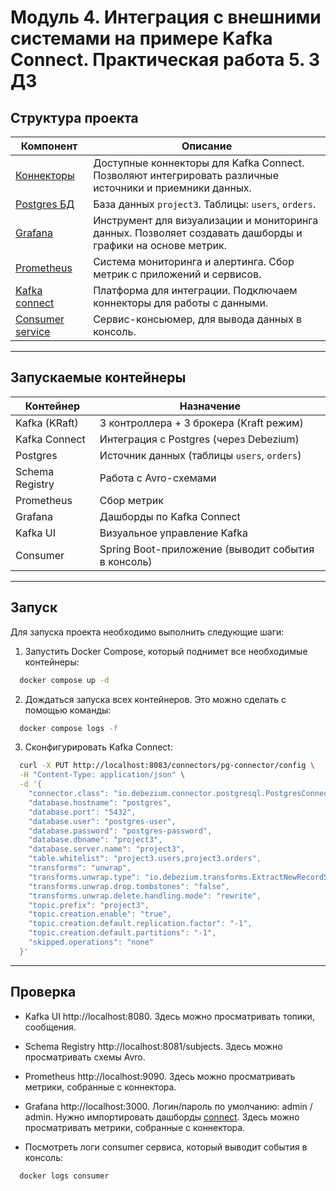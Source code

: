 # Модуль 4. Интеграция с внешними системами на примере Kafka Connect. Практическая работа 5. 3 ДЗ

## Структура проекта

| Компонент                              | Описание                                                                                                   |
|----------------------------------------|------------------------------------------------------------------------------------------------------------|
| [Коннекторы](confluent-hub-components) | Доступные коннекторы для Kafka Connect. Позволяют интегрировать различные источники и приемники данных.    |
| [Postgres БД](postgres)                | База данных `project3`. Таблицы: `users`, `orders`.                                                        |
| [Grafana](grafana)                     | Инструмент для визуализации и мониторинга данных. Позволяет создавать дашборды и графики на основе метрик. |
| [Prometheus](prometheus)               | Система мониторинга и алертинга. Сбор метрик с приложений и сервисов.                                      |
| [Kafka connect](kafka-connect)         | Платформа для интеграции. Подключаем коннекторы для работы с данными.                                      |
| [Consumer service](consumer)           | Сервис-консьюмер, для вывода данных в консоль.                                                             |

---

## Запускаемые контейнеры

| Контейнер       | Назначение                                         |
|-----------------|----------------------------------------------------|
| Kafka (KRaft)   | 3 контроллера + 3 брокера (Kraft режим)            |
| Kafka Connect   | Интеграция с Postgres (через Debezium)             |
| Postgres        | Источник данных (таблицы `users`, `orders`)        |
| Schema Registry | Работа с Avro-схемами                              |
| Prometheus      | Сбор метрик                                        |
| Grafana         | Дашборды по Kafka Connect                          |
| Kafka UI        | Визуальное управление Kafka                        |
| Consumer        | Spring Boot-приложение (выводит события в консоль) |

___

## Запуск

Для запуска проекта необходимо выполнить следующие шаги:

1. Запустить Docker Compose, который поднимет все необходимые контейнеры:

```bash
  docker compose up -d
```

2. Дождаться запуска всех контейнеров. Это можно сделать с помощью команды:

```bash
  docker compose logs -f
```

3. Сконфигурировать Kafka Connect:

```bash
  curl -X PUT http://localhost:8083/connectors/pg-connector/config \
  -H "Content-Type: application/json" \
  -d '{
    "connector.class": "io.debezium.connector.postgresql.PostgresConnector",
    "database.hostname": "postgres",
    "database.port": "5432",
    "database.user": "postgres-user",
    "database.password": "postgres-password",
    "database.dbname": "project3",
    "database.server.name": "project3",
    "table.whitelist": "project3.users,project3.orders",
    "transforms": "unwrap",
    "transforms.unwrap.type": "io.debezium.transforms.ExtractNewRecordState",
    "transforms.unwrap.drop.tombstones": "false",
    "transforms.unwrap.delete.handling.mode": "rewrite",
    "topic.prefix": "project3",
    "topic.creation.enable": "true",
    "topic.creation.default.replication.factor": "-1",
    "topic.creation.default.partitions": "-1",
    "skipped.operations": "none"
  }'
```

___

## Проверка

* Kafka UI http://localhost:8080. Здесь можно просматривать топики, сообщения.

* Schema Registry http://localhost:8081/subjects. Здесь можно просматривать схемы Avro.

* Prometheus http://localhost:9090. Здесь можно просматривать метрики, собранные с коннектора.

* Grafana http://localhost:3000. Логин/пароль по умолчанию: admin / admin. Нужно импортировать дашборды
  [connect](grafana/dashboards/connect.json). Здесь можно просматривать метрики, собранные с коннектора.

* Посмотреть логи consumer сервиса, который выводит события в консоль:

```bash
  docker logs consumer
```